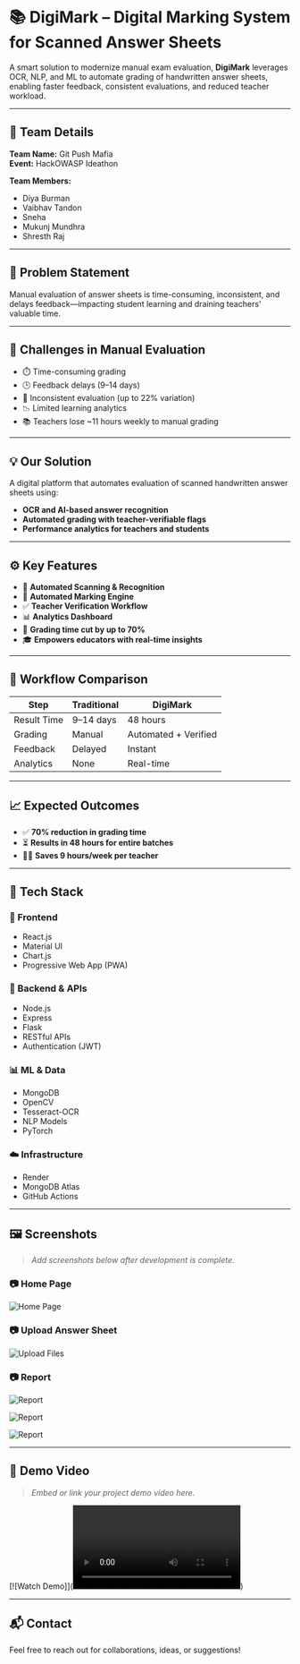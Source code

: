 # 📚 DigiMark – Digital Marking System for Scanned Answer Sheets  

A smart solution to modernize manual exam evaluation, **DigiMark** leverages OCR, NLP, and ML to automate grading of handwritten answer sheets, enabling faster feedback, consistent evaluations, and reduced teacher workload.

---

## 👥 Team Details

**Team Name:** Git Push Mafia  
**Event:** HackOWASP Ideathon  

**Team Members:**  
- Diya Burman
- Vaibhav Tandon
- Sneha
- Mukunj Mundhra
- Shresth Raj 

---

## 🧠 Problem Statement

Manual evaluation of answer sheets is time-consuming, inconsistent, and delays feedback—impacting student learning and draining teachers' valuable time.  

---

## 🚩 Challenges in Manual Evaluation  
- ⏱️ Time-consuming grading  
- 🕒 Feedback delays (9–14 days)  
- 🎯 Inconsistent evaluation (up to 22% variation)  
- 📉 Limited learning analytics  
- 📚 Teachers lose ~11 hours weekly to manual grading  

---

## 💡 Our Solution

A digital platform that automates evaluation of scanned handwritten answer sheets using:  
- **OCR and AI-based answer recognition**  
- **Automated grading with teacher-verifiable flags**  
- **Performance analytics for teachers and students**  

---

## ⚙️ Key Features  
- 📄 **Automated Scanning & Recognition**  
- 🤖 **Automated Marking Engine**  
- ✅ **Teacher Verification Workflow**  
- 📊 **Analytics Dashboard**  
- 🚀 **Grading time cut by up to 70%**  
- 🎓 **Empowers educators with real-time insights**  

---

## 🔁 Workflow Comparison

| Step | Traditional | DigiMark |
|------|-------------|----------|
| Result Time | 9–14 days | 48 hours |
| Grading | Manual | Automated + Verified |
| Feedback | Delayed | Instant |
| Analytics | None | Real-time |

---

## 📈 Expected Outcomes  
- ✅ **70% reduction in grading time**  
- ⏳ **Results in 48 hours for entire batches**  
- 👩‍🏫 **Saves 9 hours/week per teacher**  

---

## 🧰 Tech Stack  

### 🎨 Frontend  
- React.js  
- Material UI  
- Chart.js  
- Progressive Web App (PWA)

### 🔧 Backend & APIs  
- Node.js  
- Express  
- Flask  
- RESTful APIs  
- Authentication (JWT)

### 📊 ML & Data  
- MongoDB  
- OpenCV  
- Tesseract-OCR  
- NLP Models  
- PyTorch  

### ☁️ Infrastructure  
- Render  
- MongoDB Atlas  
- GitHub Actions  

---

## 🖼️ Screenshots  

> _Add screenshots below after development is complete._  

### 📷 Home Page  
![Home Page](<Screenshot 2025-04-20 at 11.59.21.png>)

### 📷 Upload Answer Sheet  
![Upload Files](<Screenshot 2025-04-20 at 11.27.50.png>)

### 📷 Report 
![Report](<Screenshot 2025-04-20 at 11.31.33.png>)

![Report](<Screenshot 2025-04-20 at 11.33.46.png>)

![Report](<Screenshot 2025-04-20 at 11.33.58.png>)

---

## 🎥 Demo Video  
> _Embed or link your project demo video here._  

[![Watch Demo]](<video controls src="Screen Recording 2025-04-20 at 12.00.49.mov" title="Title"></video>)

---

## 📬 Contact  
Feel free to reach out for collaborations, ideas, or suggestions!  
